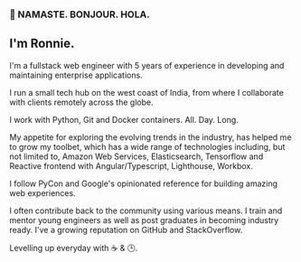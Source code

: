 ### 👋 NAMASTE. BONJOUR. HOLA.


## I'm Ronnie.


I'm a fullstack web engineer with 5 years of experience in developing and maintaining enterprise applications.

I run a small tech hub on the west coast of India, from where I collaborate with clients remotely across the globe.

I work with Python, Git and Docker containers. All. Day. Long.

My appetite for exploring the evolving trends in the industry, has helped me to grow my toolbet, which has a wide range of technologies including, but not limited to, Amazon Web Services, Elasticsearch, Tensorflow and Reactive frontend with Angular/Typescript, Lighthouse, Workbox.

I follow PyCon and Google's opinionated reference for building amazing web experiences.

I often contribute back to the community using various means. I train and mentor young engineers as well as post graduates in becoming industry ready. I've a growing reputation on GitHub and StackOverflow.

Levelling up everyday with ☕ & 🕒.
